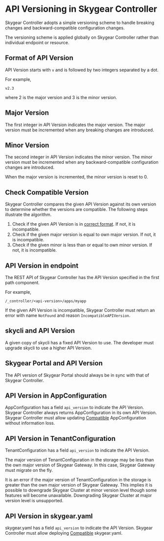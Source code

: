 # API Versioning in Skygear Controller

Skygear Controller adopts a simple versioning scheme to handle breaking changes and backward-compatible configuration changes.

The versioning scheme is applied globally on Skygear Controller rather than individual endpoint or resource.

## Format of API Version

API Version starts with `v` and is followed by two integers separated by a dot.

For example,

```
v2.3
```

where 2 is the major version and 3 is the minor version.

## Major Version

The first integer in API Version indicates the major version.
The major version must be incremented when any breaking changes are introduced.

## Minor Version

The second integer in API Version indicates the minor version.
The minor version must be incremented when any backward-compatible configuration changes are introduced.

When the major version is incremented, the minor version is reset to 0.

## Check Compatible Version

Skygear Controller compares the given API Version against its own version to
determine whether the versions are compatible.
The following steps illustrate the algorithm.

1. Check if the given API Version is in [correct format](#format-of-api-version). If not, it is incompatible.
2. Check if the given major version is equal to own major version. If not, it is incompatible.
3. Check if the given minor is less than or equal to own minor version. If not, it is incompatible.

## API Version in endpoint

The REST API of Skygear Controller has the API Version specified in the first path component.

For example,

```
/_controller/<api-version>/apps/myapp
```

If the given API Version is incompatible, Skygear Controller must return an error with name `NotFound` and reason `IncompatibleAPIVersion`.

## skycli and API Version

A given copy of skycli has a fixed API Version to use.
The developer must upgrade skycli to use a higher API Version.

## Skygear Portal and API Version

The API version of Skygear Portal should always be in sync with that of Skygear Controller.

## API Version in AppConfiguration

AppConfiguration has a field `api_version` to indicate the API Version.
Skygear Controller always returns AppConfiguration in its own API Version.
Skygear Controller must allow updating [Compatible](#check-compatible-version) AppConfiguration without information loss.

## API Version in TenantConfiguration

TenantConfiguration has a field `api_version` to indicate the API Version.

The major version of TenantConfiguration in the storage may be less than the own major version of Skygear Gateway.
In this case, Skygear Gateway must migrate on the fly.

It is an error if the major version of TenantConfiguration in the storage is greater than the own major version of Skygear Gateway.
This implies it is possible to downgrade Skygear Cluster at minor version level though some features will become unavailable.
Downgrading Skygear Cluster at major version level is unsupported.

## API Version in skygear.yaml

skygear.yaml has a field `api_version` to indicate the API Version.
Skygear Controller must allow deploying [Compatible](#check-compatible-version) skygear.yaml.
